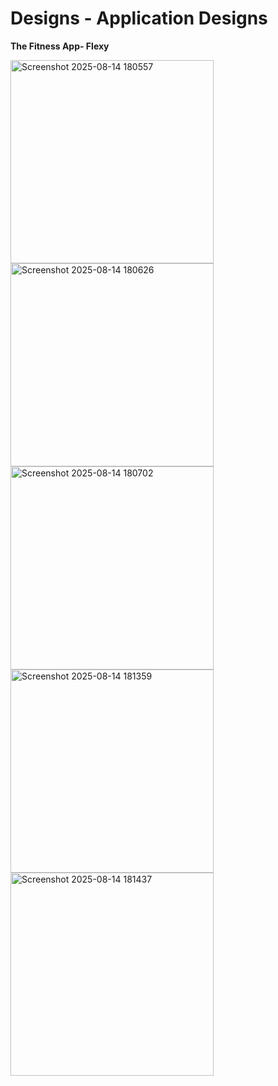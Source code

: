 # Designs - Application Designs

**The Fitness App- Flexy**

<img  height="325" alt="Screenshot 2025-08-14 180557" src="https://github.com/user-attachments/assets/1f79aaa8-4402-4887-a489-ce6a074935b8" />
<img  height="325" alt="Screenshot 2025-08-14 180626" src="https://github.com/user-attachments/assets/2b3bfeb0-2d86-4c09-8dd3-3ce5c93597ce" />
<img  height="325" alt="Screenshot 2025-08-14 180702" src="https://github.com/user-attachments/assets/92690551-b63d-4e9d-9fbc-ad5113f01084" />
<img  height="325" alt="Screenshot 2025-08-14 181359" src="https://github.com/user-attachments/assets/c164c8c5-3622-4794-b5d5-21fe643f59a1" />
<img  height="325" alt="Screenshot 2025-08-14 181437" src="https://github.com/user-attachments/assets/d6c104c8-d40c-4542-b34e-787c40b94cf1" />
